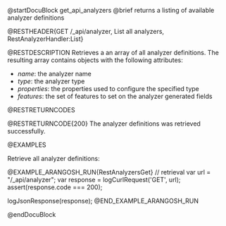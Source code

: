 @startDocuBlock get_api_analyzers
@brief returns a listing of available analyzer definitions

@RESTHEADER{GET /_api/analyzer, List all analyzers, RestAnalyzerHandler:List}

@RESTDESCRIPTION
Retrieves a an array of all analyzer definitions.
The resulting array contains objects with the following attributes:
- *name*: the analyzer name
- *type*: the analyzer type
- *properties*: the properties used to configure the specified type
- *features*: the set of features to set on the analyzer generated fields

@RESTRETURNCODES

@RESTRETURNCODE{200}
The analyzer definitions was retrieved successfully.

@EXAMPLES

Retrieve all analyzer definitions:

@EXAMPLE_ARANGOSH_RUN{RestAnalyzersGet}
  // retrieval
  var url = "/_api/analyzer";
  var response = logCurlRequest('GET', url);
  assert(response.code === 200);

  logJsonResponse(response);
@END_EXAMPLE_ARANGOSH_RUN

@endDocuBlock

